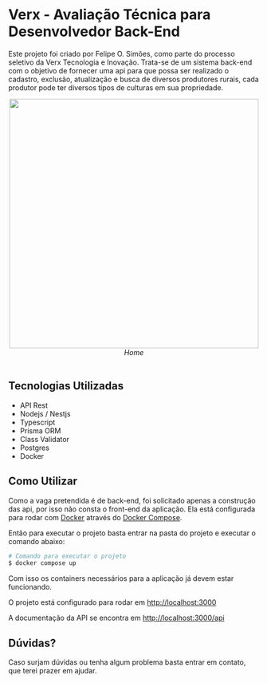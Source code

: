 # Verx - Avaliação Técnica para Desenvolvedor Back-End

Este projeto foi criado por Felipe O. Simões, como parte do processo seletivo da Verx Tecnologia e Inovação. Trata-se de um sistema back-end com o objetivo de fornecer uma api para que possa ser realizado o cadastro, exclusão, atualização e busca de diversos produtores rurais, cada produtor pode ter diversos tipos de culturas em sua propriedade.

<div align='center'>
 <img src='' width='500px'  /><br />
 <i>Home</i><br /><br />
</div>

## Tecnologias Utilizadas
- API Rest
- Nodejs / Nestjs
- Typescript
- Prisma ORM
- Class Validator
- Postgres
- Docker

## Como Utilizar
Como a vaga pretendida é de back-end, foi solicitado apenas a construção das api, por isso não consta o front-end da aplicação. Ela está configurada para rodar com [Docker](https://docs.docker.com/) através do [Docker Compose](https://docs.docker.com/compose/).

Então para executar o projeto basta entrar na pasta do projeto e executar o comando abaixo:

```bash
# Comando para executar o projeto
$ docker compose up
```

Com isso os containers necessários para a aplicação já devem estar funcionando.

O projeto está configurado para rodar em [http://localhost:3000](http://localhost:3000)

A documentação da API se encontra em [http://localhost:3000/api](http://localhost:3000/api)

## Dúvidas?
Caso surjam dúvidas ou tenha algum problema basta entrar em contato, que terei prazer em ajudar.
